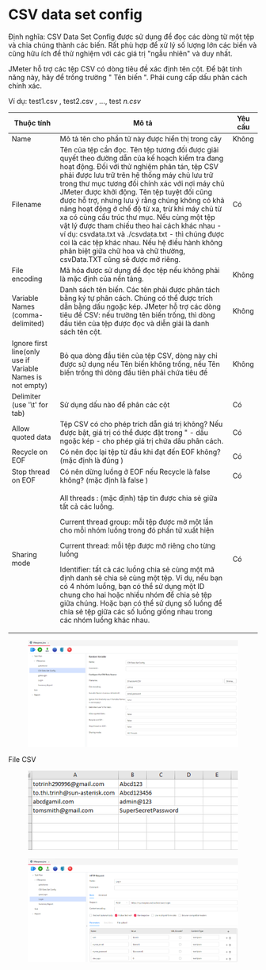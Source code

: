 # CSV data set config

Định nghĩa: CSV Data Set Config được sử dụng để đọc các dòng từ một tệp và chia chúng thành các biến. Rất phù hợp để xử lý số lượng lớn các biến và cũng hữu ích để thử nghiệm với các giá trị "ngẫu nhiên" và duy nhất.

JMeter hỗ trợ các tệp CSV có dòng tiêu đề xác định tên cột. Để bật tính năng này, hãy để trống trường " Tên biến ". Phải cung cấp dấu phân cách chính xác.

Ví dụ: test1.csv , test2.csv , …, test _n.csv_&#x20;

| Thuộc tính                                                 | Mô tả                                                                                                                                                                                                                                                                                                                                                                                                                                                                                                                                                                                                                                                                             | Yêu cầu |
| ---------------------------------------------------------- | --------------------------------------------------------------------------------------------------------------------------------------------------------------------------------------------------------------------------------------------------------------------------------------------------------------------------------------------------------------------------------------------------------------------------------------------------------------------------------------------------------------------------------------------------------------------------------------------------------------------------------------------------------------------------------- | ------- |
| Name                                                       | Mô tả tên cho phần tử này được hiển thị trong cây                                                                                                                                                                                                                                                                                                                                                                                                                                                                                                                                                                                                                                 | Không   |
| Filename                                                   | Tên của tệp cần đọc. Tên tệp tương đối được giải quyết theo đường dẫn của kế hoạch kiểm tra đang hoạt động. Đối với thử nghiệm phân tán, tệp CSV phải được lưu trữ trên hệ thống máy chủ lưu trữ trong thư mục tương đối chính xác với nơi máy chủ JMeter được khởi động. Tên tệp tuyệt đối cũng được hỗ trợ, nhưng lưu ý rằng chúng không có khả năng hoạt động ở chế độ từ xa, trừ khi máy chủ từ xa có cùng cấu trúc thư mục. Nếu cùng một tệp vật lý được tham chiếu theo hai cách khác nhau - ví dụ: csvdata.txt và ./csvdata.txt - thì chúng được coi là các tệp khác nhau. Nếu hệ điều hành không phân biệt giữa chữ hoa và chữ thường, csvData.TXT cũng sẽ được mở riêng. | Có      |
| File encoding                                              | Mã hóa được sử dụng để đọc tệp nếu không phải là mặc định của nền tảng.                                                                                                                                                                                                                                                                                                                                                                                                                                                                                                                                                                                                           | Không   |
| Variable Names (comma-delimited)                           | Danh sách tên biến. Các tên phải được phân tách bằng ký tự phân cách. Chúng có thể được trích dẫn bằng dấu ngoặc kép. JMeter hỗ trợ các dòng tiêu đề CSV: nếu trường tên biến trống, thì dòng đầu tiên của tệp được đọc và diễn giải là danh sách tên cột.                                                                                                                                                                                                                                                                                                                                                                                                                        | Không   |
| Ignore first line(only use if Variable Names is not empty) | Bỏ qua dòng đầu tiên của tệp CSV, dòng này chỉ được sử dụng nếu Tên biến không trống, nếu Tên biến trống thì dòng đầu tiên phải chứa tiêu đề                                                                                                                                                                                                                                                                                                                                                                                                                                                                                                                                      | Không   |
| Delimiter (use '\t' for tab)                               | Sử dụng dấu nào để phân các cột                                                                                                                                                                                                                                                                                                                                                                                                                                                                                                                                                                                                                                                   | Có      |
| Allow quoted data                                          | Tệp CSV có cho phép trích dẫn giá trị không? Nếu được bật, giá trị có thể được đặt trong " - dấu ngoặc kép - cho phép giá trị chứa dấu phân cách.                                                                                                                                                                                                                                                                                                                                                                                                                                                                                                                                 | Có      |
| Recycle on EOF                                             | Có nên đọc lại tệp từ đầu khi đạt đến EOF không? (mặc định là đúng )                                                                                                                                                                                                                                                                                                                                                                                                                                                                                                                                                                                                              | Có      |
| Stop thread on EOF                                         | Có nên dừng luồng ở EOF nếu Recycle là false không? (mặc định là false )                                                                                                                                                                                                                                                                                                                                                                                                                                                                                                                                                                                                          | Có      |
| Sharing mode                                               | <p>All threads : (mặc định) tập tin được chia sẻ giữa tất cả các luồng.</p><p>Current thread group: mỗi tệp được mở một lần cho mỗi nhóm luồng trong đó phần tử xuất hiện </p><p>Current thread: mỗi tệp được mở riêng cho từng luồng</p><p>Identifier: tất cả các luồng chia sẻ cùng một mã định danh sẽ chia sẻ cùng một tệp. Ví dụ, nếu bạn có 4 nhóm luồng, bạn có thể sử dụng một ID chung cho hai hoặc nhiều nhóm để chia sẻ tệp giữa chúng. Hoặc bạn có thể sử dụng số luồng để chia sẻ tệp giữa các số luồng giống nhau trong các nhóm luồng khác nhau.</p>                                                                                                               | Có      |

<figure><img src="../../.gitbook/assets/image (13).png" alt=""><figcaption></figcaption></figure>

File CSV

<figure><img src="../../.gitbook/assets/image (7).png" alt=""><figcaption></figcaption></figure>

<figure><img src="../../.gitbook/assets/image (16).png" alt=""><figcaption></figcaption></figure>
